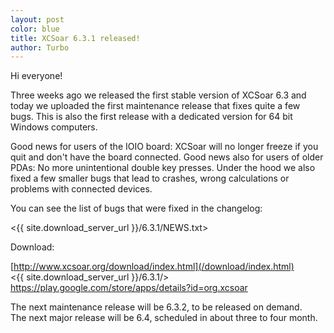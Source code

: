 ```yaml
---
layout: post
color: blue
title: XCSoar 6.3.1 released!
author: Turbo
---
```

Hi everyone!

Three weeks ago we released the first stable version of XCSoar 6.3 and today
we uploaded the first maintenance release that fixes quite a few bugs. This
is also the first release with a dedicated version for 64 bit Windows computers.

Good news for users of the IOIO board: XCSoar will no longer freeze if you
quit and don't have the board connected. Good news also for users of older
PDAs: No more unintentional double key presses. Under the hood we also fixed
a few smaller bugs that lead to crashes, wrong calculations or problems with
connected devices.

You can see the list of bugs that were fixed in the changelog:

 <{{ site.download_server_url }}/6.3.1/NEWS.txt>

Download:

 [http://www.xcsoar.org/download/index.html](/download/index.html)  
 <{{ site.download_server_url }}/6.3.1/>  
 <https://play.google.com/store/apps/details?id=org.xcsoar>

The next maintenance release will be 6.3.2, to be released on demand.  
The next major release will be 6.4, scheduled in about three to four month.
